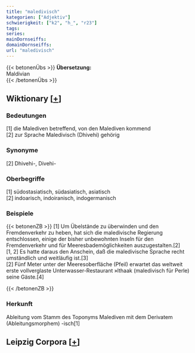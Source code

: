 ```yaml
---
title: "maledivisch"
kategorien: ["Adjektiv"]
schwierigkeit: ["k2", "h_", "r23"]
tags:
series:
mainDornseiffs:
domainDornseiffs:
url: "maledivisch"
---
```


{{< betonenÜbs >}}
**Übersetzung:**  
Maldivian  
{{< /betonenÜbs >}}

## Wiktionary [[+](https://de.wiktionary.org/wiki/maledivisch)]

### Bedeutungen
[1] die Malediven betreffend, von den Malediven kommend  
[2] zur Sprache Maledivisch (Dhivehi) gehörig  

### Synonyme
[2] Dhivehi-, Divehi-  

### Oberbegriffe
[1] südostasiatisch, südasiatisch, asiatisch  
[2] indoarisch, indoiranisch, indogermanisch  

### Beispiele
{{< betonenZB >}}
[1] Um Übelstände zu überwinden und den Fremdenverkehr zu heben, hat sich die maledivische Regierung entschlossen, einige der bisher unbewohnten Inseln für den Fremdenverkehr und für Meeresbademöglichkeiten auszugestalten.[2]  
[1, 2] Es hatte daraus den Anschein, daß die maledivische Sprache recht umständlich und weitläufig ist.[3]  
[2] Fünf Meter unter der Meeresoberfläche (Pfeil) erwartet das weltweit erste vollverglaste Unterwasser-Restaurant »lthaak (maledivisch für Perle) seine Gäste.[4]  

{{< /betonenZB >}}
### Herkunft
Ableitung vom Stamm des Toponyms Malediven  mit dem Derivatem (Ableitungsmorphem) -isch[1]  


## Leipzig Corpora [[+](https://corpora.uni-leipzig.de/en/res?word=maledivisch&corpusId=deu_newscrawl-public_2018)]

